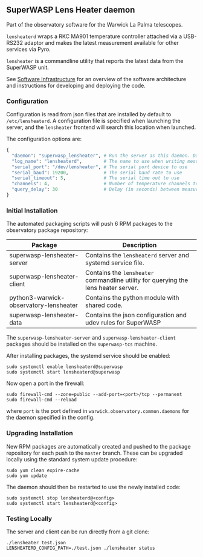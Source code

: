 ## SuperWASP Lens Heater daemon

Part of the observatory software for the Warwick La Palma telescopes.

`lensheaterd` wraps a RKC MA901 temperature controller attached via a USB-RS232 adaptor and
makes the latest measurement available for other services via Pyro.

`lensheater` is a commandline utility that reports the latest data from the SuperWASP unit.

See [Software Infrastructure](https://github.com/warwick-one-metre/docs/wiki/Software-Infrastructure) for an overview of the software architecture and instructions for developing and deploying the code.


### Configuration

Configuration is read from json files that are installed by default to `/etc/lensheaterd`.
A configuration file is specified when launching the server, and the `lensheater` frontend will search this location when launched.

The configuration options are:
```python
{
  "daemon": "superwasp_lensheater", # Run the server as this daemon. Daemon types are registered in `warwick.observatory.common.daemons`.
  "log_name": "lensheaterd",        # The name to use when writing messages to the observatory log.
  "serial_port": "/dev/lensheater", # The serial port device to use
  "serial_baud": 19200,             # The serial baud rate to use
  "serial_timeout": 5,              # The serial time out to use
  "channels": 4,                    # Number of temperature channels to monitor
  "query_delay": 30                 # Delay (in seconds) between measurement updates
}
```

### Initial Installation

The automated packaging scripts will push 6 RPM packages to the observatory package repository:

| Package                                | Description                                                                                     |
|----------------------------------------|-------------------------------------------------------------------------------------------------|
| superwasp-lensheater-server            | Contains the `lensheaterd` server and systemd service file.                                     |
| superwasp-lensheater-client            | Contains the `lensheater` commandline utility for querying the lens heater server. |
| python3-warwick-observatory-lensheater | Contains the python module with shared code.                                                    |
| superwasp-lensheater-data              | Contains the json configuration and udev rules for SuperWASP                                    |

The `superwasp-lensheater-server` and `superwasp-lensheater-client` packages should be installed on the `superwasp-tcs` machine.

After installing packages, the systemd service should be enabled:

```
sudo systemctl enable lensheaterd@superwasp
sudo systemctl start lensheaterd@superwasp
```

Now open a port in the firewall:
```
sudo firewall-cmd --zone=public --add-port=<port>/tcp --permanent
sudo firewall-cmd --reload
```
where `port` is the port defined in `warwick.observatory.common.daemons` for the daemon specified in the config.

### Upgrading Installation

New RPM packages are automatically created and pushed to the package repository for each push to the `master` branch.
These can be upgraded locally using the standard system update procedure:
```
sudo yum clean expire-cache
sudo yum update
```

The daemon should then be restarted to use the newly installed code:
```
sudo systemctl stop lensheaterd@<config>
sudo systemctl start lensheaterd@<config>
```

### Testing Locally

The server and client can be run directly from a git clone:
```
./lensheater test.json
LENSHEATERD_CONFIG_PATH=./test.json ./lensheater status
```
